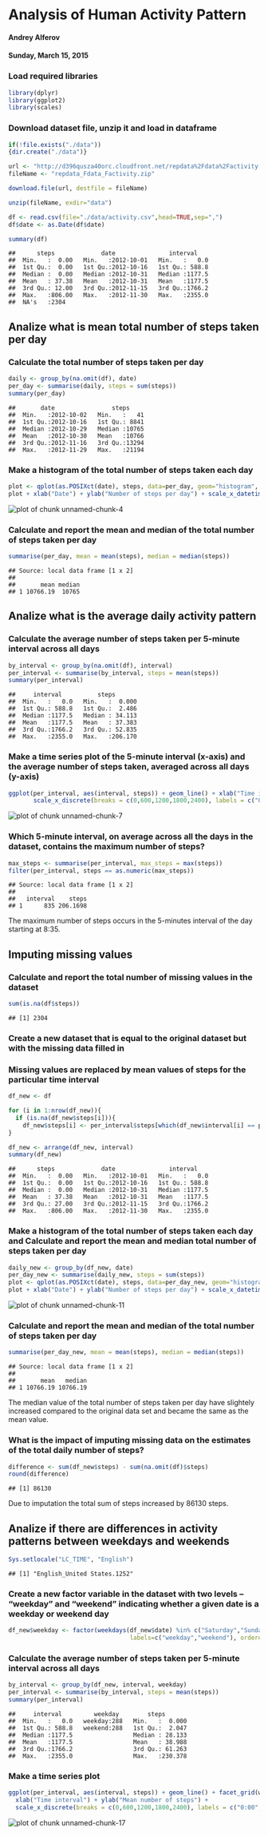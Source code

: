 Analysis of Human Activity Pattern
========================================================
#### Andrey Alferov
#### Sunday, March 15, 2015

### Load required libraries

```r
library(dplyr)
library(ggplot2)
library(scales)
```

### Download dataset file, unzip it and load in dataframe

```r
if(!file.exists("./data"))
{dir.create("./data")}

url <- "http://d396qusza40orc.cloudfront.net/repdata%2Fdata%2Factivity.zip"
fileName <- "repdata_Fdata_Factivity.zip"

download.file(url, destfile = fileName)

unzip(fileName, exdir="data")

df <- read.csv(file="./data/activity.csv",head=TRUE,sep=",")
df$date <- as.Date(df$date)

summary(df)
```

```
##      steps             date               interval     
##  Min.   :  0.00   Min.   :2012-10-01   Min.   :   0.0  
##  1st Qu.:  0.00   1st Qu.:2012-10-16   1st Qu.: 588.8  
##  Median :  0.00   Median :2012-10-31   Median :1177.5  
##  Mean   : 37.38   Mean   :2012-10-31   Mean   :1177.5  
##  3rd Qu.: 12.00   3rd Qu.:2012-11-15   3rd Qu.:1766.2  
##  Max.   :806.00   Max.   :2012-11-30   Max.   :2355.0  
##  NA's   :2304
```


## Analize what is mean total number of steps taken per day
### Calculate the total number of steps taken per day

```r
daily <- group_by(na.omit(df), date)
per_day <- summarise(daily, steps = sum(steps))
summary(per_day)
```

```
##       date                steps      
##  Min.   :2012-10-02   Min.   :   41  
##  1st Qu.:2012-10-16   1st Qu.: 8841  
##  Median :2012-10-29   Median :10765  
##  Mean   :2012-10-30   Mean   :10766  
##  3rd Qu.:2012-11-16   3rd Qu.:13294  
##  Max.   :2012-11-29   Max.   :21194
```
### Make a histogram of the total number of steps taken each day

```r
plot <- qplot(as.POSIXct(date), steps, data=per_day, geom="histogram", stat="identity")
plot + xlab("Date") + ylab("Number of steps per day") + scale_x_datetime(breaks = date_breaks("1 week"))
```

![plot of chunk unnamed-chunk-4](figure/unnamed-chunk-4-1.png) 

### Calculate and report the mean and median of the total number of steps taken per day

```r
summarise(per_day, mean = mean(steps), median = median(steps))
```

```
## Source: local data frame [1 x 2]
## 
##       mean median
## 1 10766.19  10765
```

## Analize what is the average daily activity pattern
### Calculate the average number of steps taken per 5-minute interval across all days

```r
by_interval <- group_by(na.omit(df), interval)
per_interval <- summarise(by_interval, steps = mean(steps))
summary(per_interval)
```

```
##     interval          steps        
##  Min.   :   0.0   Min.   :  0.000  
##  1st Qu.: 588.8   1st Qu.:  2.486  
##  Median :1177.5   Median : 34.113  
##  Mean   :1177.5   Mean   : 37.383  
##  3rd Qu.:1766.2   3rd Qu.: 52.835  
##  Max.   :2355.0   Max.   :206.170
```

### Make a time series plot of the 5-minute interval (x-axis) and the average number of steps taken, averaged across all days (y-axis)

```r
ggplot(per_interval, aes(interval, steps)) + geom_line() + xlab("Time interval") + ylab("Mean number of steps") +
       scale_x_discrete(breaks = c(0,600,1200,1800,2400), labels = c("0:00","6:00","12:00","18:00","24:00"))
```

![plot of chunk unnamed-chunk-7](figure/unnamed-chunk-7-1.png) 

### Which 5-minute interval, on average across all the days in the dataset, contains the maximum number of steps?

```r
max_steps <- summarise(per_interval, max_steps = max(steps))
filter(per_interval, steps == as.numeric(max_steps))
```

```
## Source: local data frame [1 x 2]
## 
##   interval    steps
## 1      835 206.1698
```
The maximum number of steps occurs in the 5-minutes interval of the day starting at 8:35.

## Imputing missing values
### Calculate and report the total number of missing values in the dataset

```r
sum(is.na(df$steps)) 
```

```
## [1] 2304
```

### Create a new dataset that is equal to the original dataset but with the missing data filled in
### Missing values are replaced by mean values of steps for the particular time interval

```r
df_new <- df

for (i in 1:nrow(df_new)){
  if (is.na(df_new$steps[i])){
    df_new$steps[i] <- per_interval$steps[which(df_new$interval[i] == per_interval$interval)]}
}

df_new <- arrange(df_new, interval)
summary(df_new)
```

```
##      steps             date               interval     
##  Min.   :  0.00   Min.   :2012-10-01   Min.   :   0.0  
##  1st Qu.:  0.00   1st Qu.:2012-10-16   1st Qu.: 588.8  
##  Median :  0.00   Median :2012-10-31   Median :1177.5  
##  Mean   : 37.38   Mean   :2012-10-31   Mean   :1177.5  
##  3rd Qu.: 27.00   3rd Qu.:2012-11-15   3rd Qu.:1766.2  
##  Max.   :806.00   Max.   :2012-11-30   Max.   :2355.0
```

### Make a histogram of the total number of steps taken each day and Calculate and report the mean and median total number of steps taken per day

```r
daily_new <- group_by(df_new, date)
per_day_new <- summarise(daily_new, steps = sum(steps))
plot <- qplot(as.POSIXct(date), steps, data=per_day_new, geom="histogram", stat="identity")
plot + xlab("Date") + ylab("Number of steps per day") + scale_x_datetime(breaks = date_breaks("1 week"))
```

![plot of chunk unnamed-chunk-11](figure/unnamed-chunk-11-1.png) 
### Calculate and report the mean and median of the total number of steps taken per day

```r
summarise(per_day_new, mean = mean(steps), median = median(steps))
```

```
## Source: local data frame [1 x 2]
## 
##       mean   median
## 1 10766.19 10766.19
```
The median value of the total number of steps taken per day have slightely increased compared to the original data set and became the same as the mean value.

### What is the impact of imputing missing data on the estimates of the total daily number of steps?

```r
difference <- sum(df_new$steps) - sum(na.omit(df)$steps)
round(difference)
```

```
## [1] 86130
```
Due to imputation the total sum of steps increased by 86130 steps.

## Analize if there are differences in activity patterns between weekdays and weekends

```r
Sys.setlocale("LC_TIME", "English")
```

```
## [1] "English_United States.1252"
```

### Create a new factor variable in the dataset with two levels – “weekday” and “weekend” indicating whether a given date is a weekday or weekend day

```r
df_new$weekday <- factor(weekdays(df_new$date) %in% c("Saturday","Sunday"), 
                                  labels=c("weekday","weekend"), ordered=FALSE)
```

### Calculate the average number of steps taken per 5-minute interval across all days

```r
by_interval <- group_by(df_new, interval, weekday)
per_interval <- summarise(by_interval, steps = mean(steps))
summary(per_interval)
```

```
##     interval         weekday        steps        
##  Min.   :   0.0   weekday:288   Min.   :  0.000  
##  1st Qu.: 588.8   weekend:288   1st Qu.:  2.047  
##  Median :1177.5                 Median : 28.133  
##  Mean   :1177.5                 Mean   : 38.988  
##  3rd Qu.:1766.2                 3rd Qu.: 61.263  
##  Max.   :2355.0                 Max.   :230.378
```

### Make a time series plot

```r
ggplot(per_interval, aes(interval, steps)) + geom_line() + facet_grid(weekday ~ .) + 
  xlab("Time interval") + ylab("Mean number of steps") +
  scale_x_discrete(breaks = c(0,600,1200,1800,2400), labels = c("0:00","6:00","12:00","18:00","24:00"))
```

![plot of chunk unnamed-chunk-17](figure/unnamed-chunk-17-1.png) 



